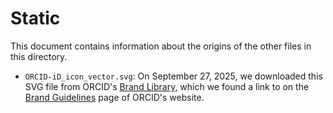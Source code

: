 # Static

This document contains information about the origins of the other files in this directory.

- `ORCID-iD_icon_vector.svg`: On September 27, 2025, we downloaded this SVG file from ORCID's [Brand Library](https://orcid.filecamp.com/s/o/3CCuLloCl73Knntn/VU19wHSMUnX9TD4R), which we found a link to on the [Brand Guidelines](https://info.orcid.org/brand-guidelines/) page of ORCID's website.
